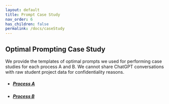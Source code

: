 ```yaml
---
layout: default
title: Prompt Case Study
nav_order: 6
has_children: false
permalink: /docs/caseStudy
---
```

## Optimal Prompting Case Study 

We provide the templates of optimal prompts we used for performing case studies for each process A and B. We cannot share ChatGPT conversations with raw student project data for confidentiality reasons.

- ##### [Process A](../assets/data/A.pdf)
- ##### [Process B](../assets/data/B.pdf)